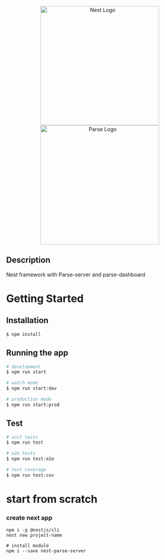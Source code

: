 <p align="center">
  <a href="http://nestjs.com/" target="blank"><img src="https://nestjs.com/img/logo_text.svg" width="320" alt="Nest Logo" /></a>
  <a href="http://parseplatform.org" target="blank"><img src="https://parseplatform.org/img/logo.svg" width="320" alt="Parse Logo" /></a>
</p>


## Description

Nest framework with Parse-server and parse-dashboard

# Getting Started

## Installation

```bash
$ npm install
```

## Running the app

```bash
# development
$ npm run start

# watch mode
$ npm run start:dev

# production mode
$ npm run start:prod
```

## Test

```bash
# unit tests
$ npm run test

# e2e tests
$ npm run test:e2e

# test coverage
$ npm run test:cov
```

# start from scratch

### create next app

```
npm i -g @nestjs/cli
nest new project-name

# install module
npm i --save nest-parse-server
```